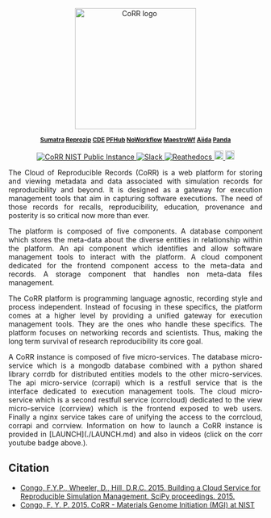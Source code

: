 <p align="center">
    <img src="https://rawgit.com/usnistgov/corr/master/corr-view/frontend/images/logo.svg"
         height="240"
         alt="CoRR logo"
         class="inline"/>
</p>

<p align="center"><sup><strong>
<a href="https://github.com/usnistgov/corr-sumatra">Sumatra</a>
<a href="https://github.com/usnistgov/corr-reprozip">Reprozip</a>
<a href="https://github.com/usnistgov/corr-cde">CDE</a>
<a href="https://github.com/usnistgov/pfhub">PFHub</a>
<a href="https://github.com/usnistgov/corr-noworkflow">NoWorkflow</a>
<a href="https://github.com/usnistgov/corr-maestrowf">MaestroWf</a>
<a href="https://github.com/usnistgov/corr-aiida">Aiida</a>
<a href="https://github.com/usnistgov/corr-pandaa">Panda</a>

</strong></sup></p>

<p align="center">
<a href="https://corr.nist.gov" target="_blank">
<img src="https://img.shields.io/badge/corr-nist-cyan.svg"
alt="CoRR NIST Public Instance">
</a>
<a href="https://corrworkspace.slack.com" target="_blank">
<img src="https://img.shields.io/badge/corr-slack-purple.svg"
alt="Slack">
</a>
<a href="http://corr.readthedocs.io/en/latest/?badge=latest" target="_blank">
<img src="https://readthedocs.org/projects/corr/badge/?version=0.2" alt="Reathedocs">
</a>
<a href="https://www.youtube.com/playlist?list=PLiWY1GXAXKFk4aSwI9CfyAoDwR6bjD8zV">
<img src="https://img.shields.io/badge/corr-youtube-red.svg" alt="Youtube Playlist" height="18">
</a>
<a href="https://github.com/usnistgov/corr/blob/master/LICENSE">
<img src="https://img.shields.io/badge/license-mit-blue.svg" alt="License" height="18">
</a>
</p>

<p align="justify">
The Cloud of Reproducible Records (CoRR) is a web platform for storing and
viewing metadata and data associated with simulation records for reproducibility and beyond.
It is designed as a gateway for execution management tools that aim in capturing software
executions. The need of those records for recalls, reproducibility, education, provenance
and posterity is so critical now more than ever.
</p>
<p align="justify">
The platform is composed of five components. A database component which stores the meta-data about
the diverse entities in relationship within the platform. An api component which identifies and allow
software management tools to interact with the platform. A cloud component dedicated for the frontend
component access to the meta-data and records. A storage component that handles non meta-data
files management.
</p>
<p align="justify">
The CoRR platform is programming language agnostic, recording style and process independent. Instead
of focusing in these specifics, the platform comes at a higher level by providing a unified gateway for
execution management tools. They are the ones who handle these specifics. The platform focuses on networking
records and scientists. Thus, making the long term survival of research reproducibility its core goal.
</p>
<p align="justify">
A CoRR instance is composed of five micro-services. The database micro-service which is a mongodb database
combined with a python shared library corrdb for distributed entities models to the other micro-services. The
api micro-service (corrapi) which is a restfull service that is the interface dedicated to execution management
tools. The cloud micro-service which is a second restfull service (corrcloud) dedicated to the view
micro-service (corrview) which is the frontend exposed to web users. Finally a nginx service takes care of
unifying the access to the corrcloud, corrapi and corrview. Information on how to launch a CoRR instance is
provided in [LAUNCH](./LAUNCH.md) and also in videos (click on the corr youtube badge above.).
</p>

## Citation

* [Congo, F.Y.P., Wheeler, D., Hill, D.R.C. 2015. Building a Cloud Service for Reproducible Simulation Management. SciPy proceedings. 2015.](http://conference.scipy.org/proceedings/scipy2015/pdfs/yannick_congo.pdf)
* [Congo, F. Y. P. 2015. CoRR - Materials Genome Initiation (MGI) at NIST](https://mgi.nist.gov/cloud-reproducible-records)
